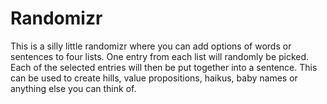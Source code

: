 # Randomizr

This is a silly little randomizr where you can add options of words or sentences to four lists.  One entry from each list will randomly be picked.  Each of the selected entries will then be put together into a sentence.  This can be used to create hills, value propositions, haikus, baby names or anything else you can think of.
